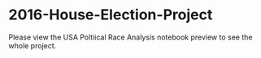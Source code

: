 # 2016-House-Election-Project
Please view the USA Poltiical Race Analysis notebook preview to see the whole project.
